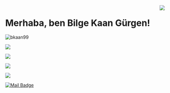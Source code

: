<img align='right' src="https://github-readme-stats.vercel.app/api?username=bkaan99&show_icons=true">

# Merhaba, ben Bilge Kaan Gürgen! 
<p align="left"> <img src="https://komarev.com/ghpvc/?username=bkaan99" alt="bkaan99" /> </p>


[![](https://img.shields.io/github/followers/bkaan99?style=social)](https://www.github.com/bkaan99)


[![](https://img.shields.io/badge/linkedin-%230077B5.svg?&style=for-the-badge&logo=linkedin&logoColor=white)](https://www.linkedin.com/in/bilgekaangurgen)

[![](https://img.shields.io/badge/medium-%2312100E.svg?&style=for-the-badge&logo=medium&logoColor=white)](https://bilgekagangurgen.medium.com/)

[![](https://img.shields.io/badge/instagram-%23E4405F.svg?&style=for-the-badge&logo=instagram&logoColor=white)](https://instagram.com/bkaan99)

[![Mail Badge](https://img.shields.io/badge/bilgekagan99@gmail.com-c14438?style=for-the-badge&logo=Gmail&logoColor=white&link=mailto:bilgekagan99@gmail.com)](mailto:bilgekagan99@gmail.com)
